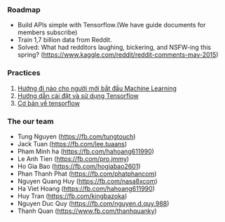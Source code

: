 ### Roadmap
- Build APIs simple with Tensorflow.(We have guide documents for members subscribe)
- Train 1,7 billion data from Reddit.
- Solved: What had redditors laughing, bickering, and NSFW-ing this spring? (https://www.kaggle.com/reddit/reddit-comments-may-2015)


### Practices
1. [Hướng đi nào cho người mới bắt đầu Machine Learning](https://github.com/machinelearningvn/reddit-machine-learning/wiki/H%C6%B0%E1%BB%9Bng-%C4%91i-c%C6%A1-b%E1%BA%A3n-cho-ng%C6%B0%E1%BB%9Di-m%E1%BB%9Bi-b%E1%BA%AFt-%C4%91%E1%BA%A7u-Machine-Learning)
2. [Hướng dẫn cài đặt và sử dụng Tensorflow](https://github.com/machinelearningvn/reddit-machine-learning/wiki/H%C6%B0%E1%BB%9Bng-d%E1%BA%ABn-c%C3%A0i-%C4%91%E1%BA%B7t-v%C3%A0-s%E1%BB%AD-d%E1%BB%A5ng-Tensorflow)
3. [Cơ bản về tensorflow](https://github.com/machinelearningvn/reddit-machine-learning/wiki/C%C6%A1-b%E1%BA%A3n-v%E1%BB%81-tensorflow)


### The our team
- Tung Nguyen (https://fb.com/tungtouch)
- Jack Tuan (https://fb.com/lee.tuaans)
- Pham Minh ha (https://fb.com/hahoang611990)
- Le Anh Tien (https://fb.com/pro.jmmy)
- Ho Gia Bao (https://fb.com/hogiabao2601)
- Phan Thanh Phat (https://fb.com/phatphancom)
- Nguyen Quang Huy (https://fb.com/nasa8xcom)
- Ha Viet Hoang (https://fb.com/hahoang611990)
- Huy Tran (https://fb.com/kingbazoka)
- Nguyen Duc Quy (https://fb.com/nguyen.d.quy.988)
- Thanh Quan (https://www.fb.com/thanhquanky)


